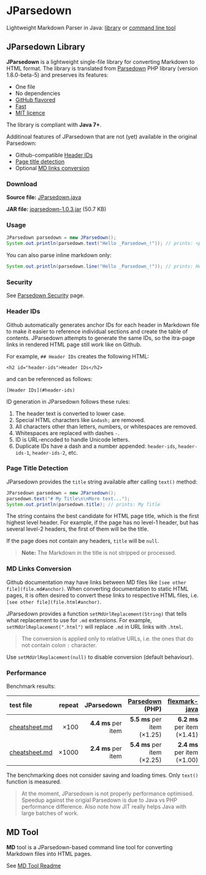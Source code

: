 # JParsedown

Lightweight Markdown Parser in Java: [library](#jparsedown-library) or [command line tool](mdtool/readme.md)

## JParsedown Library

**JParsedown** is a lightweight single-file library for converting Markdown to HTML format.
The library is translated from [Parsedown](https://github.com/erusev/parsedown) PHP library
(version 1.8.0-beta-5) and preserves its features:

* One file
* No dependencies
* [GitHub flavored](https://help.github.com/articles/github-flavored-markdown)
* [Fast](#performance)
* [MIT licence](LICENSE)

The library is compliant with **Java 7+**.

Additinoal features of JParsedown that are not (yet) available in the original Parsedown:

* Github-compatible [Header IDs](#header-ids)
* [Page title detection](#page-title-detection)
* Optional [MD links conversion](#md-links-conversion)


### Download

**Source file:** [JParsedown.java](src/com/xrbpowered/jparsedown/JParsedown.java)

**JAR file:** [jparsedown-1.0.3.jar](https://github.com/ashurrafiev/JParsedown/releases/download/1.0.3/jparsedown-1.0.3.jar) (50.7 KB)

### Usage

```java
JParsedown parsedown = new JParsedown();
System.out.println(parsedown.text("Hello _Parsedown_!")); // prints: <p>Hello <em>Parsedown</em>!</p>
```

You can also parse inline markdown only:

```java
System.out.println(parsedown.line("Hello _Parsedown_!")); // prints: Hello <em>Parsedown</em>!
```

### Security

See [Parsedown Security](https://github.com/erusev/parsedown#security) page.


### Header IDs

Github automatically generates anchor IDs for each header in Markdown file to make it
easier to reference individual sections and create the table of contents. JParsedown attempts to generate
the same IDs, so the itra-page links in rendered HTML page still work like on Github.

For example, `## Header IDs` creates the following HTML:

```
<h2 id="header-ids">Header IDs</h2>
```

and can be referenced as follows:


```
[Header IDs](#header-ids)
```

ID generation in JParsedown follows these rules:

1. The header text is converted to lower case.
1. Special HTML characters like `&ndash;` are removed.
1. All characters other than letters, numbers, or whitespaces are removed.
1. Whitespaces are replaced with dashes `-`.
1. ID is URL-encoded to handle Unicode letters.
1. Duplicate IDs have a dash and a number appended: `header-ids`, `header-ids-1`, `header-ids-2`, etc.


### Page Title Detection

JParsedown provides the `title` string available after calling `text()` method:

```java
JParsedown parsedown = new JParsedown();
parsedown.text("# My Title\n\nMore text...");
System.out.println(parsedown.title); // prints: My Title
```

The string contains the best candidate for HTML page title, which is the first highest level header.
For example, if the page has no level-1 header, but has several level-2 headers, the first of them
will be the title.

If the page does not contain any headers, `title` will be `null`.

> **Note:** The Markdown in the title is not stripped or processed.


### MD Links Conversion

Github documentation may have links between MD files like `[see other file](file.md#anchor)`.
When converting documentation to static HTML pages, it is often desired to convert these links to respective HTML files, i.e. `[see other file](file.html#anchor)`.

JParsedown provides a function `setMdUrlReplacement(String)` that tells what replacement to use for `.md` extensions.
For example, `setMdUrlReplacement(".html")` will replace `.md` in URL links with `.html`.

> The conversion is applied only to relative URLs, i.e. the ones that do not contain colon `:` character.

Use `setMdUrlReplacement(null)` to disable conversion (default behaviour).


### Performance

Benchmark results:

| test file | repeat | JParsedown | [Parsedown](https://github.com/erusev/parsedown) (PHP) | [flexmark-java](https://github.com/vsch/flexmark-java) |
| :--- | ---: | ---: | ---: | ---: |
| [cheatsheet.md](mdtool/cheatsheet.md) | &times;100 | **4.4 ms** per item | **5.5 ms** per item (&times;1.25) | **6.2 ms** per item (&times;1.41) |
| [cheatsheet.md](mdtool/cheatsheet.md) | &times;1000 | **2.4 ms** per item | **5.4 ms** per item (&times;2.25) | **2.4 ms** per item (&times;1.00) |

The benchmarking does not consider saving and loading times. Only `text()` function is measured.

> At the moment, JParsedown is not properly performance optimised.
> Speedup against the origial Parsedown is due to Java vs PHP performance difference.
> Also note how JIT really helps Java with large batches of work.

## MD Tool

**MD** tool is a JParsedown-based command line tool for converting Markdown files into HTML pages.

See [MD Tool Readme](mdtool/readme.md)
